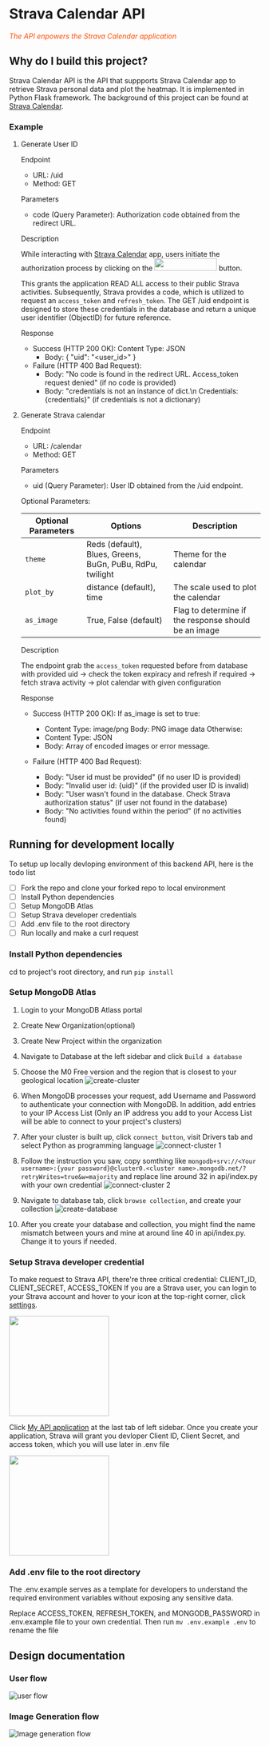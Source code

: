 # Strava Calendar API

<p style="color: #fc4c02"><em>The API enpowers the Strava Calendar application</em></p>

## Why do I build this project?

Strava Calendar API is the API that suppports Strava Calendar app to retrieve Strava personal data and plot the heatmap. It is implemented in Python Flask framework. The background of this project can be found at [Strava Calendar](https://github.com/handsamtw/strava-calender).

### Example

1. Generate User ID

   Endpoint

   - URL: /uid
   - Method: GET

   Parameters

   - code (Query Parameter): Authorization code obtained from the redirect URL.

   Description

   While interacting with [Strava Calendar](https://github.com/handsamtw/strava-calender) app, users initiate the authorization process by clicking on the <span><img height=25  width=125 src="./assets/strava/btn-strava.png" /></span> button.

   This grants the application READ ALL access to their public Strava activities. Subsequently, Strava provides a code, which is utilized to request an `access_token` and `refresh_token`. The GET /uid endpoint is designed to store these credentials in the database and return a unique user identifier (ObjectID) for future reference.

   Response

   - Success (HTTP 200 OK):
     Content Type: JSON
     - Body: { "uid": "<user_id>" }
   - Failure (HTTP 400 Bad Request):
     - Body: "No code is found in the redirect URL. Access_token request denied" (if no code is provided)
     - Body: "credentials is not an instance of dict.\n Credentials:{credentials}" (if credentials is not a dictionary)

2. Generate Strava calendar

   Endpoint

   - URL: /calendar
   - Method: GET

   Parameters

   - uid (Query Parameter): User ID obtained from the /uid endpoint.

   Optional Parameters:

   | Optional Parameters | Options                                                   | Description                                          |
   | ------------------- | --------------------------------------------------------- | ---------------------------------------------------- |
   | `theme`             | Reds (default), Blues, Greens, BuGn, PuBu, RdPu, twilight | Theme for the calendar                               |
   | `plot_by`           | distance (default), time                                  | The scale used to plot the calendar                  |
   | `as_image`          | True, False (default)                                     | Flag to determine if the response should be an image |

   Description

   The endpoint grab the `access_token` requested before from database with provided uid -> check the token expiracy and refresh if required -> fetch strava activity -> plot calendar with given configuration

   Response

   - Success (HTTP 200 OK):
     If as_image is set to true:

     - Content Type: image/png
       Body: PNG image data
       Otherwise:
     - Content Type: JSON
     - Body: Array of encoded images or error message.

   - Failure (HTTP 400 Bad Request):

     - Body: "User id must be provided" (if no user ID is provided)
     - Body: "Invalid user id: {uid}" (if the provided user ID is invalid)
     - Body: "User wasn't found in the database. Check Strava authorization status" (if user not found in the database)
     - Body: "No activities found within the period" (if no activities found)

## Running for development locally

To setup up locally devloping environment of this backend API, here is the todo list

- [ ] Fork the repo and clone your forked repo to local environment
- [ ] Install Python dependencies
- [ ] Setup MongoDB Atlas
- [ ] Setup Strava developer credentials
- [ ] Add .env file to the root directory
- [ ] Run locally and make a curl request

### Install Python dependencies

cd to project's root directory, and run `pip install`

### Setup MongoDB Atlas

1. Login to your MongoDB Atlass portal
2. Create New Organization(optional)
3. Create New Project within the organization
4. Navigate to Database at the left sidebar and click `Build a database`

5. Choose the M0 Free version and the region that is closest to your geological location
   ![create-cluster](/assets/mongodb/create%20cluster.png)
6. When MongoDB processes your request, add Username and Password to authenticate your connection with MongoDB. In addition, add entries to your IP Access List (Only an IP address you add to your Access List will be able to connect to your project's clusters)
7. After your cluster is built up, click `connect button`, visit Drivers tab and select Python as programming language
   ![connect-cluster 1](/assets/mongodb/connect%20cluster1.png)

8. Follow the instruction you saw, copy somthing like `mongodb+srv://<Your username>:{your password}@cluster0.<cluster name>.mongodb.net/?retryWrites=true&w=majority` and replace line around 32 in api/index.py with your own credential
   ![connect-cluster 2](/assets/mongodb/connect%20cluster2.png)

9. Navigate to database tab, click `browse collection`, and create your collection
   ![create-database](/assets/mongodb/create-database.png)

10. After you create your database and collection, you might find the name mismatch between yours and mine at around line 40 in api/index.py. Change it to yours if needed.

### Setup Strava developer credential

To make request to Strava API, there're three critical credential: CLIENT_ID, CLIENT_SECRET, ACCESS_TOKEN
If you are a Strava user, you can login to your Strava account and hover to your icon at the top-right corner, click [settings](https://www.strava.com/settings/profil).

<img height=200 src="./assets/strava/strava-api-application(1).png" />

Click [My API application](https://www.strava.com/settings/api) at the last tab of left sidebar. Once you create your application, Strava will grant you devloper Client ID, Client Secret, and access token, which you will use later in .env file

<img height=200  src="./assets/strava/strava-api-application(2).png" />

### Add .env file to the root directory

The .env.example serves as a template for developers to understand the required environment variables without exposing any sensitive data.

Replace ACCESS_TOKEN, REFRESH_TOKEN, and MONGODB_PASSWORD in .env.example file to your own credential. Then run `mv .env.example .env` to rename the file

## Design documentation

### User flow

![user flow](docs/[strava-github-profile]%20user%20flow.png)

### Image Generation flow

![Image generation flow](docs/[strava-github-profile]%20Image%20generation%20flow.png)
